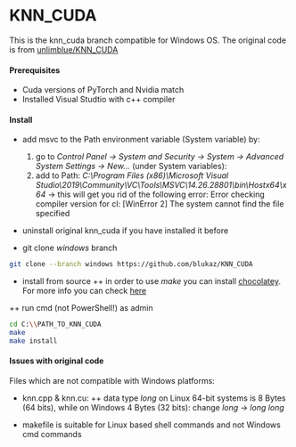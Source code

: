 # KNN_CUDA

This is the knn_cuda branch compatible for Windows OS. The original code is from [unlimblue/KNN_CUDA](https://github.com/unlimblue/KNN_CUDA)

#### Prerequisites
+ Cuda versions of PyTorch and Nvidia match
+ Installed Visual Studtio with c++ compiler

#### Install

+ add msvc to the Path environment variable (System variable) by:
    1. go to *Control Panel → System and Security → System → Advanced System Settings → New...* (under System variables):
    2. add to Path: *C:\Program Files (x86)\Microsoft Visual Studio\2019\Community\VC\Tools\MSVC\14.26.28801\bin\Hostx64\x64*
    → this will get you rid of the following error: Error checking compiler version for cl: [WinError 2] The system cannot find the file specified
+ uninstall original knn_cuda if you have installed it before

+ git clone *windows* branch
```bash
git clone --branch windows https://github.com/blukaz/KNN_CUDA
```

+ install from source
++ in order to use *make* you can install [chocolatey](https://chocolatey.org/install). For more info you can check [here](https://stackoverflow.com/questions/32127524/how-to-install-and-use-make-in-windows)

++ run cmd (not PowerShell!) as admin

```bash
cd C:\\PATH_TO_KNN_CUDA
make
make install
```

#### Issues with original code
 Files which are not compatible with Windows platforms:

 + knn.cpp & knn.cu:
 ++ data type *long* on Linux 64-bit systems is 8 Bytes (64 bits), while on Windows 4 Bytes (32 bits): change *long* → *long long* 

 + makefile is suitable for Linux based shell commands and not Windows cmd commands
